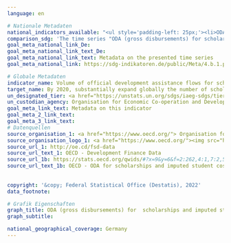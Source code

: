 ```yaml
---
language: en    

# Nationale Metadaten    
national_indicators_available: "<ul style='padding-left: 25px;'><li>ODA (gross disbursements) for scholarships</li> <li> ODA (gross disbursements) for imputed student costs</li></ul>"    
comparison_sdg: 'The time series "ODA (gross disbursements) for scholarships" is compliant with the global metadata. The time series "ODA (gross disbursements) for imputed student costs" provides additional information.'    
goal_meta_national_link_De: 
goal_meta_national_link_text_De: 
goal_meta_national_link_text: Metadata on the presented time series
goal_meta_national_link: https://sdg-indikatoren.de/public/Meta/4.b.1.pdf    

# Globale Metadaten    
indicator_name: Volume of official development assistance flows for scholarships, by sector and type of study    
target_name: By 2020, substantially expand globally the number of scholarships available to developing countries, in particular least developed countries, small island developing States and African countries, for enrolment in higher education, including vocational training and information and communications technology, technical, engineering and scientific programmes, in developed countries and other developing countries    
un_designated_tier: <a href="https://unstats.un.org/sdgs/iaeg-sdgs/tier-classification/" title="Click here for more information on the UN tier classification."  target="_blank">Tier I</a>    
un_custodian_agency: Organisation for Economic Co-operation and Development (OECD)    
goal_meta_link_text: Metadata on this indicator    
goal_meta_2_link_text:     
goal_meta_3_link_text:         
# Datenquellen
source_organisation_1: <a href="https://www.oecd.org/"> Organisation for Economic Co-operation and Development (OECD) </a>
source_organisation_logo_1: <a href="https://www.oecd.org/"><img src="https://g205sdgs.github.io/sdg-indicators/public/OrgImgEn/oecd.png" alt="Logo oecd" style="height:60px; width:148px"/></a>
source_url_1: http://oe.cd/fsd-data
source_url_text_1: OECD - Development Finance Data
source_url_1b: https://stats.oecd.org/qwids/#?x=9&y=6&f=2:262,4:1,7:2,5:3,8:85,3:51,1:10&q=2:262+4:1+7:2+5:3+8:85+3:51,206+1:10+9:85,102,103,104+6:2010,2011,2012,2013,2014,2015,2016,2017,2018,2019,2020
source_url_text_1b: OECD - ODA for scholarships and imputed student costs
    
    
copyright: '&copy; Federal Statistical Office (Destatis), 2022'    
data_footnote:     

# Grafik Eigenschaften    
graph_title: ODA (gross disbursements) for  scholarships and imputed student costs
graph_subtitle:     

national_geographical_coverage: Germany    
---
```


<span></span>